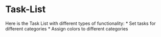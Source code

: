 # Task-List
Here is the Task List with different types of functionality:
         * Set tasks for different categories
         * Assign colors to different categories
